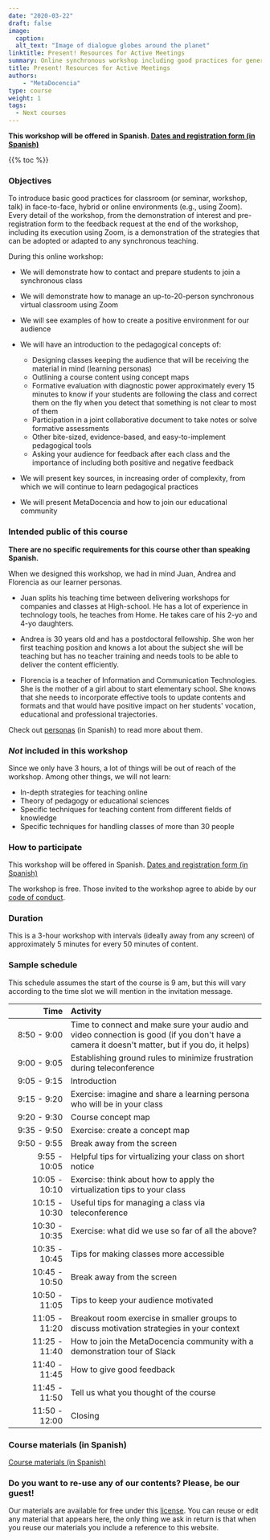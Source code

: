 ```yaml
---
date: "2020-03-22"
draft: false
image:
  caption: 
  alt_text: "Image of dialogue globes around the planet"
linktitle: Present! Resources for Active Meetings
summary: Online synchronous workshop including good practices for general teaching spaces. 
title: Present! Resources for Active Meetings
authors: 
    - "MetaDocencia"
type: course
weight: 1
tags:
  - Next courses
---
```


**This workshop will be offered in Spanish. [Dates and registration form (in Spanish)](https://www.metadocencia.org/curso/intro-abc-online/)**

{{% toc %}}

### Objectives 

To introduce basic good practices for classroom (or seminar, workshop, talk) in face-to-face, hybrid or online environments (e.g., using Zoom). Every detail of the workshop, from the demonstration of interest and pre-registration form to the feedback request at the end of the workshop, including its execution using Zoom, is a demonstration of the strategies that can be adopted or adapted to any synchronous teaching.

During this online workshop:

* We will demonstrate how to contact and prepare students to join a synchronous class

* We will demonstrate how to manage an up-to-20-person synchronous virtual classroom using Zoom

* We will see examples of how to create a positive environment for our audience

* We will have an introduction to the pedagogical concepts of:  
  - Designing classes keeping the audience that will be receiving the material in mind (learning personas)
  - Outlining a course content using concept maps
  - Formative evaluation with diagnostic power approximately every 15 minutes to know if your students are following the class and correct them on the fly when you detect that something is not clear to most of them
  - Participation in a joint collaborative document to take notes or solve formative assessments
  - Other bite-sized, evidence-based, and easy-to-implement pedagogical tools
  - Asking your audience for feedback after each class and the importance of including both positive and negative feedback

* We will present key sources, in increasing order of complexity, from which we will continue to learn pedagogical practices

* We will present MetaDocencia and how to join our educational community

### Intended public of this course

**There are no specific requirements for this course other than speaking Spanish.**

When we designed this workshop, we had in mind Juan, Andrea and Florencia as our learner personas.

* Juan splits his teaching time between delivering workshops for companies and classes at High-school. He has a lot of experience in technology tools, he teaches from Home. He takes care of his 2-yo and 4-yo daughters. 

* Andrea is 30 years old and has a postdoctoral fellowship. She won her first teaching position and knows a lot about the subject she will be teaching but has no teacher training and needs tools to be able to deliver the content efficiently.

* Florencia is a teacher of Information and Communication Technologies. She is the mother of a girl about to start elementary school. She knows that she needs to incorporate effective tools to update contents and formats and that would have positive impact on her students' vocation, educational and professional trajectories. 
 
Check out [personas](https://metadocencia.netlify.app/personas/) (in Spanish) to read more about them.

### _Not_ included in this workshop

Since we only have 3 hours, a lot of things will be out of reach of the workshop. Among other things, we will not learn:

* In-depth strategies for teaching online
* Theory of pedagogy or educational sciences
* Specific techniques for teaching content from different fields of knowledge
* Specific techniques for handling classes of more than 30 people

### How to participate 

This workshop will be offered in Spanish. [Dates and registration form (in Spanish)](https://www.metadocencia.org/curso/intro-abc-online/)

The workshop is free. Those invited to the workshop agree to abide by our [code of conduct](https://metadocencia.org/cdc/). 

### Duration

This is a 3-hour workshop with intervals (ideally away from any screen) of approximately 5 minutes for every 50 minutes of content.

### Sample schedule 

This schedule assumes the start of the course is 9 am, but this will vary according to the time slot we will mention in the invitation message.

| Time | Activity |
| ------:|:----------- |
| <img width="150"/> 8:50 - 9:00 | Time to connect and make sure your audio and video connection is good (if you don't have a camera it doesn't matter, but if you do, it helps) |
|9:00 - 9:05 | Establishing ground rules to minimize frustration during teleconference |
|9:05 - 9:15 | Introduction |
|9:15 - 9:20 | Exercise: imagine and share a learning persona who will be in your class |
|9:20 - 9:30 | Course concept map |
|9:35 - 9:50 | Exercise: create a concept map |
|9:50 - 9:55 | Break away from the screen |
|9:55 - 10:05 | Helpful tips for virtualizing your class on short notice |
|10:05 - 10:10| Exercise: think about how to apply the virtualization tips to your class |
|10:15 - 10:30| Useful tips for managing a class via teleconference |
|10:30 - 10:35| Exercise: what did we use so far of all the above? |
|10:35 - 10:45| Tips for making classes more accessible|
|10:45 - 10:50| Break away from the screen |
|10:50 - 11:05| Tips to keep your audience motivated |
|11:05 - 11:20| Breakout room exercise in smaller groups to discuss motivation strategies in your context |
|11:25 - 11:40| How to join the MetaDocencia community with a demonstration tour of Slack |
|11:40 - 11:45| How to give good feedback |
|11:45 - 11:50| Tell us what you thought of the course |
|11:50 - 12:00| Closing |

### Course materials (in Spanish)

[Course materials (in Spanish)](https://www.metadocencia.org/curso/intro-abc-online/)

### Do you want to re-use any of our contents? Please, be our guest!

Our materials are available for free under this [license](https://creativecommons.org/licenses/by/4.0/deed.es). You can reuse or edit any material that appears here, the only thing we ask in return is that when you reuse our materials you include a reference to this website.
